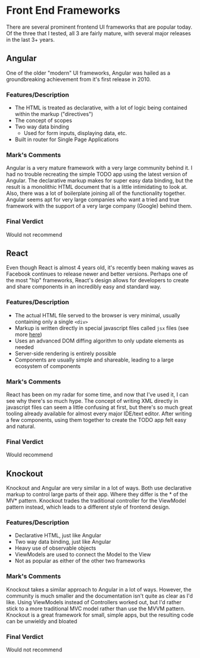 Front End Frameworks
====================

There are several prominent frontend UI frameworks that are popular today.  Of the three that I tested, all 3 are fairly mature, with several major releases in the last 3+ years.

## Angular

One of the older "modern" UI frameworks, Angular was hailed as a groundbreaking achievement from it's first release in 2010.

### Features/Description

* The HTML is treated as declarative, with a lot of logic being contained within the markup ("directives")
* The concept of scopes
* Two way data binding
  * Used for form inputs, displaying data, etc.
* Built in router for Single Page Applications

### Mark's Comments

Angular is a very mature framework with a very large community behind it.  I had no trouble recreating the simple TODO app using the latest version of Angular.  The declarative markup makes for super easy data binding, but the result is a monolithic HTML document that is a little intimidating to look at.  Also, there was a lot of boilerplate joining all of the functionality together.  Angular seems apt for very large companies who want a tried and true framework with the support of a very large company (Google) behind them.

### Final Verdict

Would not recommend

## React

Even though React is almost 4 years old, it's recently been making waves as Facebook continues to release newer and better versions.  Perhaps one of the most "hip" frameworks, React's design allows for developers to create and share components in an incredibly easy and standard way.

### Features/Description

* The actual HTML file served to the browser is very minimal, usually containing only a single `<div>`
* Markup is written directly in special javascript files called `jsx` files (see more [here](https://facebook.github.io/jsx/))
* Uses an advanced DOM diffing algorithm to only update elements as needed
* Server-side rendering is entirely possible
* Components are usually simple and shareable, leading to a large ecosystem of components

### Mark's Comments

React has been on my radar for some time, and now that I've used it, I can see why there's so much hype.  The concept of writing XML directly in javascript files can seem a little confusing at first, but there's so much great tooling already available for almost every major IDE/text editor.  After writing a few components, using them together to create the TODO app felt easy and natural.

### Final Verdict

Would recommend

## Knockout

Knockout and Angular are very similar in a lot of ways.  Both use declarative markup to control large parts of their app.  Where they differ is the * of the MV* pattern.  Knockout trades the traditional controller for the ViewModel pattern instead, which leads to a different style of frontend design.

### Features/Description

* Declarative HTML, just like Angular
* Two way data binding, just like Angular
* Heavy use of observable objects
* ViewModels are used to connect the Model to the View
* Not as popular as either of the other two frameworks

### Mark's Comments

Knockout takes a similar approach to Angular in a lot of ways.  However, the community is much smaller and the documentation isn't quite as clear as I'd like.  Using ViewModels instead of Controllers worked out, but I'd rather stick to a more traditional MVC model rather than use the MVVM pattern.  Knockout is a great framework for small, simple apps, but the resulting code can be unwieldy and bloated

### Final Verdict

Would not recommend
